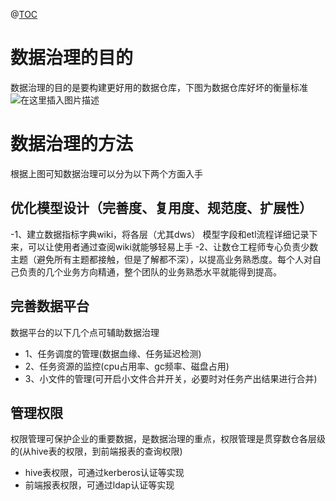 @[TOC](浅谈数据治理方法)
# 数据治理的目的
数据治理的目的是要构建更好用的数据仓库，下图为数据仓库好坏的衡量标准
![在这里插入图片描述](https://img-blog.csdnimg.cn/20210526114157458.png?x-oss-process=image/watermark,type_ZmFuZ3poZW5naGVpdGk,shadow_10,text_aHR0cHM6Ly9ibG9nLmNzZG4ubmV0L3UwMTE2MjQxNTc=,size_16,color_FFFFFF,t_70)
# 数据治理的方法
根据上图可知数据治理可以分为以下两个方面入手
## 优化模型设计（完善度、复用度、规范度、扩展性）
-1、建立数据指标字典wiki，将各层（尤其dws） 模型字段和etl流程详细记录下来，可以让使用者通过查阅wiki就能够轻易上手
-2、让数仓工程师专心负责少数主题（避免所有主题都接触，但是了解都不深），以提高业务熟悉度。每个人对自己负责的几个业务方向精通，整个团队的业务熟悉水平就能得到提高。
## 完善数据平台
数据平台的以下几个点可辅助数据治理
- 1、任务调度的管理(数据血缘、任务延迟检测)
- 2、任务资源的监控(cpu占用率、gc频率、磁盘占用)
- 3、小文件的管理(可开启小文件合并开关，必要时对任务产出结果进行合并)
## 管理权限
权限管理可保护企业的重要数据，是数据治理的重点，权限管理是贯穿数仓各层级的(从hive表的权限，到前端报表的查询权限)
- hive表权限，可通过kerberos认证等实现
- 前端报表权限，可通过ldap认证等实现




